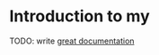 # Introduction to my

TODO: write [great documentation](http://jacobian.org/writing/what-to-write/)
